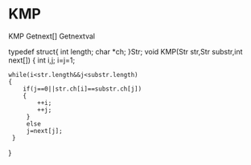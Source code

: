 # KMP
KMP Getnext[] Getnextval

 typedef struct{
 	int length;
 	char *ch;
 }Str;
 void KMP(Str str,Str substr,int next[])
 {
 	int i,j;
 	i=j=1;
 	
 	while(i<str.length&&j<substr.length)
 	{
 		if(j==0||str.ch[i]==substr.ch[j])
 		{
 			++i;
 			++j;
		 }
		 else
		 j=next[j];
	 }
 }
